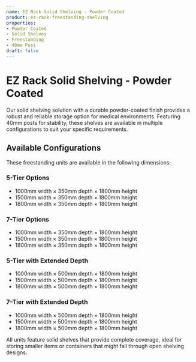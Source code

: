 ```yaml
---
name: EZ Rack Solid Shelving - Powder Coated
product: ez-rack-freestanding-shelving
properties:
- Powder Coated
- Solid Shelves
- Freestanding
- 40mm Post
draft: false
---
```


# EZ Rack Solid Shelving - Powder Coated

Our solid shelving solution with a durable powder-coated finish provides a robust and reliable storage option for medical environments. Featuring 40mm posts for stability, these shelves are available in multiple configurations to suit your specific requirements.

## Available Configurations

These freestanding units are available in the following dimensions:

### 5-Tier Options
- 1000mm width × 350mm depth × 1800mm height
- 1500mm width × 350mm depth × 1800mm height
- 1800mm width × 350mm depth × 1800mm height

### 7-Tier Options
- 1000mm width × 350mm depth × 1800mm height
- 1500mm width × 350mm depth × 1800mm height
- 1800mm width × 350mm depth × 1800mm height

### 5-Tier with Extended Depth
- 1000mm width × 500mm depth × 1800mm height
- 1500mm width × 500mm depth × 1800mm height
- 1800mm width × 500mm depth × 1800mm height

### 7-Tier with Extended Depth
- 1000mm width × 500mm depth × 1800mm height
- 1500mm width × 500mm depth × 1800mm height
- 1800mm width × 500mm depth × 1800mm height

All units feature solid shelves that provide complete coverage, ideal for storing smaller items or containers that might fall through open shelving designs.
